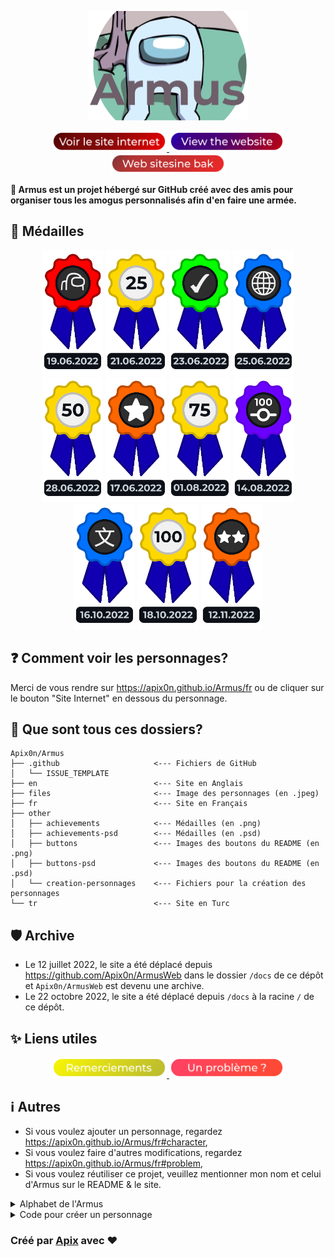 <p align=center>
    <img src="other/Armus-icon.png" height=175>
</p>

<p align=center>
    <a href="https://apix0n.github.io/Armus/fr">
        <img src="other/buttons/view-website-fr.png" height=32.5 alt="Voir le site internet en Français">
    </a>
    <a href="https://apix0n.github.io/Armus/en">
        <img src="other/buttons/view-website-en.png" height=32.5 alt="View the website in English">
    </a>
    <a href="https://apix0n.github.io/Armus/tr">
        <img src="other/buttons/view-website-tr.png" height=32.5 alt="Web sitesine Türkçede bak">
    </a>
</p>

__🌹 Armus est un projet hébergé sur GitHub créé avec des amis pour organiser tous les amogus personnalisés afin d'en faire une armée.__

## 🏅 Médailles

<p align=center>
    <img src="other/achievements/creation.png" height=200 title="Création du projet">
    <img src="other/achievements/25-membres.png" height=200 title="25 membres dans l'armée!">
    <img src="other/achievements/certif.png" height=200 title="Projet qualifié d'art par un expert!">
    <img src="other/achievements/site.png" height=200 title="Ouverture du site!">
    <img src="other/achievements/50-membres.png" height=200 title="50 membres dans l'armée!">
    <img src="other/achievements/10-contributeurs.png" height=200 title="10 artistes!">
    <img src="other/achievements/75-membres.png" height=200 title="75 membres dans l'armée!">
    <img src="other/achievements/100-commits.png" height="200" title="100 commits sur GitHub!"></a>
    <img src="other/achievements/traduction.png" height=200 title="Traduction du site">
    <img src="other/achievements/100-membres.png" height=200 title="100 membres dans l'armée! 🎊">
    <img src="other/achievements/20-contributeurs.png" height=200 title="20 artistes!">
</p>

## ❓ Comment voir les personnages?

Merci de vous rendre sur https://apix0n.github.io/Armus/fr ou de cliquer sur le bouton "Site Internet" en dessous du personnage.

## 📁 Que sont tous ces dossiers?

```
Apix0n/Armus
├── .github                     <--- Fichiers de GitHub
│   └── ISSUE_TEMPLATE
├── en                          <--- Site en Anglais
├── files                       <--- Image des personnages (en .jpeg)
├── fr                          <--- Site en Français
├── other
│   ├── achievements            <--- Médailles (en .png)
│   ├── achievements-psd        <--- Médailles (en .psd)
│   ├── buttons                 <--- Images des boutons du README (en .png)
│   ├── buttons-psd             <--- Images des boutons du README (en .psd)
│   └── creation-personnages    <--- Fichiers pour la création des personnages
└── tr                          <--- Site en Turc
```

## 🛡 Archive

* Le 12 juillet 2022, le site a été déplacé depuis https://github.com/Apix0n/ArmusWeb dans le dossier `/docs` de ce dépôt et `Apix0n/ArmusWeb` est devenu une archive.
* Le 22 octobre 2022, le site a été déplacé depuis `/docs` à la racine `/` de ce dépôt. 

## ✨ Liens utiles
<p align=center>
    <a href="https://apix0n.github.io/Armus/fr/#acknowledgements">
        <img src="other/buttons/remerciements.png" height=32.5 alt="Remerciements">
    </a>
    <a href="https://apix0n.github.io/Armus/fr/#problème">
        <img src="other/buttons/probleme.png" height=32.5 alt="Un problème ?">
    </a>
</p>

## ℹ️ Autres

* Si vous voulez ajouter un personnage, regardez https://apix0n.github.io/Armus/fr#character,
* Si vous voulez faire d'autres modifications, regardez https://apix0n.github.io/Armus/fr#problem,
* Si vous voulez réutiliser ce projet, veuillez mentionner mon nom et celui d'Armus sur le README & le site.

<details>
    <summary>Alphabet de l'Armus</summary>

**Armus possède des personnages qui commençent par les lettres:**

- [x] a 
- [x] b 
- [x] c 
- [x] d 
- [x] e 
- [x] f 
- [x] g 
- [x] h 
- [x] i 
- [x] j 
- [x] k 
- [x] l 
- [x] m 
- [x] n 
- [ ] o 
- [x] p 
- [x] q 
- [x] r 
- [x] s 
- [x] t 
- [x] u 
- [x] v 
- [x] w 
- [x] x 
- [x] y 
- [x] z 

</details>

<details>
    <summary>Code pour créer un personnage</summary>

Si vous ne pouvez pas utiliser `makecode.sh` car vous êtes sur un système Windows (ou autre système ne supportant pas sh), veuillez modifier les codes ci-dessous. 

Avec un remerciement dans la section dédiée: (+ nom en or)
```html
<tr>
<td><a class="ref" href="#AN-[id-remerciements]">[nomdupersonnage]</a></td>
<td><p><img src="../files/[nomdupersonnage].jpeg"></p></td>
<td><a href="../files/[nomdupersonnage].jpeg"><span class="material-icons-round">link</span></a></td>
</tr>
```

Sans remerciement:
```html
<tr>
<td>[nomdupersonnage]</td>
<td><p><img src="../files/[nomdupersonnage].jpeg"></p></td>
<td><a href="../files/[nomdupersonnage].jpeg"><span class="material-icons-round">link</span></a></td>
</tr>
```
</details>    


### Créé par [Apix](https://github.com/Apix0n) avec ❤️
